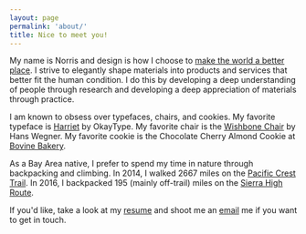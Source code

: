 ```yaml
---
layout: page
permalink: 'about/'
title: Nice to meet you!
---
```


My name is Norris and design is how I choose to <a href="http://www.designishistory.com/1960/first-things-first/">make the world a better place</a>. I strive to elegantly shape materials into products and services that better fit the human condition. I do this by developing a deep understanding of people through research and developing a deep appreciation of materials through practice.

I am known to obsess over typefaces, chairs, and cookies. My favorite typeface is [Harriet](https://okaytype.com/typefaces/harriet) by OkayType. My favorite chair is the [Wishbone Chair](https://www.carlhansen.com/en/collection/chairs/ch24/wishbone-chair-black-natur/variant/701) by Hans Wegner. My favorite cookie is the Chocolate Cherry Almond Cookie at [Bovine Bakery](http://www.bovinebakeryptreyes.com).

As a Bay Area native, I prefer to spend my time in nature through backpacking and climbing. In 2014, I walked 2667 miles on the <a href="https://twitter.com/findmynorris">Pacific Crest Trail</a>. In 2016, I backpacked 195 (mainly off-trail) miles on the [Sierra High Route](https://andrewskurka.com/adventures/sierra-high-route/).

If you'd like, take a look at my <a href="http://www.norrishung.com/img/norrishung_resume.pdf">resume</a> and shoot me an <a href="mailto:norrishung@gmail.com">email</a> me if you want to get in touch.
